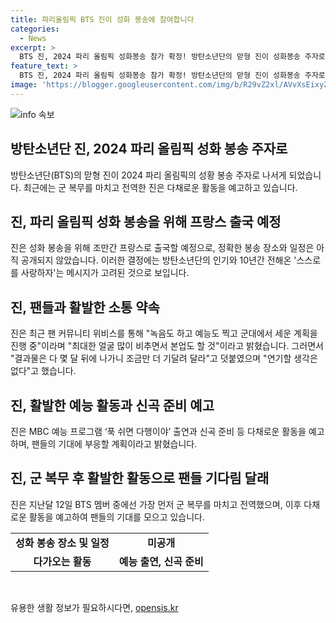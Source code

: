 ```yaml
---
title: 파리올림픽 BTS 진이 성화 봉송에 참여합니다
categories:
  - News
excerpt: >
  BTS 진, 2024 파리 올림픽 성화봉송 참가 확정! 방탄소년단의 맏형 진이 성화봉송 주자로 발탁되어 파리 올림픽에 참여한다. 지난달 군 복무를 마치고 활발한 활동 예고하며 예능 출연, 신곡 준비 등을 소화 중인 진은 성화봉송을 위해 조만간 프랑스로 출국한다. 10년간 스스로를 사랑하자는 메시지를 전달해온 진의 활약이 고려된 것으로 보인다. 연기는 없다며 얼굴을 많이 비추면서 본업에 전념 중이라고 팬들에게 전했다.
feature_text: >
  BTS 진, 2024 파리 올림픽 성화봉송 참가 확정! 방탄소년단의 맏형 진이 성화봉송 주자로 발탁되어 파리 올림픽에 참여한다. 지난달 군 복무를 마치고 활발한 활동 예고하며 예능 출연, 신곡 준비 등을 소화 중인 진은 성화봉송을 위해 조만간 프랑스로 출국한다. 10년간 스스로를 사랑하자는 메시지를 전달해온 진의 활약이 고려된 것으로 보인다. 연기는 없다며 얼굴을 많이 비추면서 본업에 전념 중이라고 팬들에게 전했다.
image: 'https://blogger.googleusercontent.com/img/b/R29vZ2xl/AVvXsEixyZcFfHzMRdzZMjFBmAUKJYCLCGyLL1o632UiGVXcaFdKo_bkvkuCioo0uUKlGfBVcT3P84aROyZIXSBEx3Aw5nCQ3pTgDom1WDC4m8eifvWiAmWEEVb4x6G_l8C0QH225ldMjyaFvpxGEBGNO37VmDTDMHGhJPq73UglMfDca1-0aw/s1600/blogspot.png'
---
```


<p><img src="https://blogger.googleusercontent.com/img/b/R29vZ2xl/AVvXsEixyZcFfHzMRdzZMjFBmAUKJYCLCGyLL1o632UiGVXcaFdKo_bkvkuCioo0uUKlGfBVcT3P84aROyZIXSBEx3Aw5nCQ3pTgDom1WDC4m8eifvWiAmWEEVb4x6G_l8C0QH225ldMjyaFvpxGEBGNO37VmDTDMHGhJPq73UglMfDca1-0aw/s1600/blogspot.png" alt="info 속보" /></p>

<h2 data-ke-size="size26">방탄소년단 진, 2024 파리 올림픽 성화 봉송 주자로</h2>

<p data-ke-size="size16">방탄소년단(BTS)의 맏형 진이 2024 파리 올림픽의 성황 봉송 주자로 나서게 되었습니다. 최근에는 군 복무를 마치고 전역한 진은 다채로운 활동을 예고하고 있습니다.</p>

<h2 data-ke-size="size26">진, 파리 올림픽 성화 봉송을 위해 프랑스 출국 예정</h2>

<p data-ke-size="size16">진은 성화 봉송을 위해 조만간 프랑스로 출국할 예정으로, 정확한 봉송 장소와 일정은 아직 공개되지 않았습니다. 이러한 결정에는 방탄소년단의 인기와 10년간 전해온 '스스로를 사랑하자'는 메시지가 고려된 것으로 보입니다.</p>

<h2 data-ke-size="size26">진, 팬들과 활발한 소통 약속</h2>

<p data-ke-size="size16">진은 최근 팬 커뮤니티 위비스를 통해 "녹음도 하고 예능도 찍고 군대에서 세운 계획을 진행 중"이라며 "최대한 얼굴 많이 비추면서 본업도 할 것"이라고 밝혔습니다. 그러면서 "결과물은 다 몇 달 뒤에 나가니 조금만 더 기달려 달라"고 덧붙였으며 "연기할 생각은 없다"고 했습니다.</p>

<h2 data-ke-size="size26">진, 활발한 예능 활동과 신곡 준비 예고</h2>

<p data-ke-size="size16">진은 MBC 예능 프로그램 ‘푹 쉬면 다행이야’ 출연과 신곡 준비 등 다채로운 활동을 예고하며, 팬들의 기대에 부응할 계획이라고 밝혔습니다.</p>

<h2 data-ke-size="size26">진, 군 복무 후 활발한 활동으로 팬들 기다림 달래</h2>

<p data-ke-size="size16">진은 지난달 12일 BTS 멤버 중에선 가장 먼저 군 복무를 마치고 전역했으며, 이후 다채로운 활동을 예고하여 팬들의 기대를 모으고 있습니다.</p>

<table>
  <tbody>
    <tr>
      <td style="text-align: center; height: 17px;"><b>성화 봉송 장소 및 일정</b></td>
      <td style="text-align: center; height: 17px;"><b>미공개</b></td>
    </tr>
    <tr>
      <td style="text-align: center; height: 17px;"><b>다가오는 활동</b></td>
      <td style="text-align: center; height: 17px;"><b>예능 출연, 신곡 준비</b></td>
    </tr>
  </tbody>
</table>

<p data-ke-size="size16">&nbsp;</p>
유용한 생활 정보가 필요하시다면, <a href="https://opensis.kr" rel="dofollow">opensis.kr</a>


